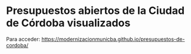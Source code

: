 # Presupuestos abiertos de la Ciudad de Córdoba visualizados

Para acceder: https://modernizacionmunicba.github.io/presupuestos-de-cordoba/
